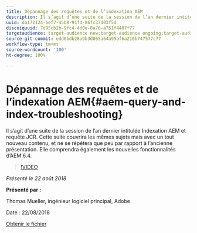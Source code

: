 ```yaml
---
title: Dépannage des requêtes et de l’indexation AEM
description: Il s’agit d’une suite de la session de l’an dernier intitulée Indexation AEM et requête JCR (lien ci-dessous). Cette suite couvrira les mêmes sujets mais avec un tout nouveau contenu, et ne se répétera que peu par rapport à l’ancienne présentation. Elle comprendra également les nouvelles fonctionnalités d’AEM 6.4.
uuid: da172124-bef7-45b8-91f4-86fc37d03f5d
discoiquuid: 7d95cb2b-9fc4-4d0e-8a70-a751f4487f77
targetaudience: target-audience new;target-audience ongoing;target-audience upgrader
source-git-commit: edd0bdb28a9b3d065a64a95af6a216b747577c77
workflow-type: tm+mt
source-wordcount: '100'
ht-degree: 100%

---
```


# Dépannage des requêtes et de l’indexation AEM{#aem-query-and-index-troubleshooting}

Il s’agit d’une suite de la session de l’an dernier intitulée Indexation AEM et requête JCR. Cette suite couvrira les mêmes sujets mais avec un tout nouveau contenu, et ne se répétera que peu par rapport à l’ancienne présentation. Elle comprendra également les nouvelles fonctionnalités d’AEM 6.4.

>[!VIDEO](https://video.tv.adobe.com/v/23429/?quality=0)

*Présenté le 22 août 2018*

**Présenté par :**

Thomas Mueller, ingénieur logiciel principal, Adobe

Date : 22/08/2018

[Obtenir le fichier](assets/aem-gems-aem-queryandindextroubleshooting-08222018.pdf)
<!--
[Get back to the Overview](https://helpx.adobe.com/experience-manager/kt/eseminars/gems/aem-index.html)
-->
